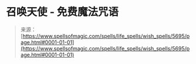 <!--yml

类别：未分类

日期：2024年06月12日 18:40:02

-->

# 召唤天使 - 免费魔法咒语

> 来源：[https://www.spellsofmagic.com/spells/life_spells/wish_spells/5695/page.html#0001-01-01](https://www.spellsofmagic.com/spells/life_spells/wish_spells/5695/page.html#0001-01-01)
